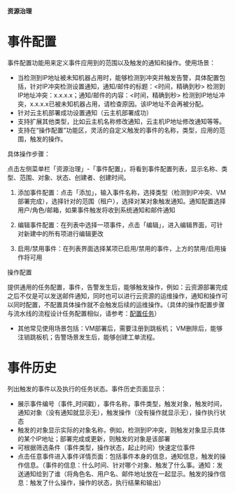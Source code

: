 **资源治理**

# 事件配置

事件配置功能用来定义事件应用到的范围以及触发的通知和操作。使用场景：
+ 当检测到IP地址被未知机器占用时，能够检测到冲突并触发告警，具体配置包括，针对IP冲突检测设置通知，通知/邮件的标题：<时间，精确到秒> 检测到IP地址冲突：x.x.x.x；通知/邮件的内容：<时间，精确到秒> 检测到IP地址冲突，x.x.x.x已被未知机器占用，请检查原因。该IP地址不会再被分配。
+ 针对云主机部署成功设置通知（云主机部署成功）
+ 支持扩展其他类型，比如云主机名称修改通知，云主机IP地址修改通知等等。
+ 支持在“操作配置”功能区，灵活的自定义触发的事件的名称，类型，应用的范围，触发的操作。

具体操作步骤：

点击左侧菜单栏「资源治理」-「事件配置」，将看到事件配置列表，显示名称、类型、范围、对象、状态、创建者、创建时间。

1.  添加事件配置：点击「添加」，输入事件名称，选择类型（检测到IP冲突、VM部署完成），选择针对的范围（租户），选择对某对象触发通知。通知配置选择用户/角色/邮箱，如果事件触发将收到系统通知和邮件通知

2.  编辑事件配置：在列表中选择一项事件，点击「编辑」，进入编辑界面，可针对新建中的所有项进行编辑更改

3.  启用/禁用事件：在列表界面选择某项已启用/禁用的事件，上方的禁用/启用操作将可用


操作配置

提供通用的任务配置，事件，告警发生后，能够触发操作，例如：云资源部署完成之后不仅是可以发送邮件通知，同时也可以进行云资源的运维操作，通知和操作可以同时配置，不配置具体操作就不会触发后续的运维操作。（具体的操作配置步骤与流水线的流程设计任务配置相似，请参考：[配置任务](https://cloudchef.github.io/doc/AdminDoc/11作业管理/#配置任务)）
+ 其他常见使用场景包括：VM部署后，需要注册到跳板机； VM删除后，能够注销跳板机；告警场景发生后，能够创建工单流程。



# 事件历史
列出触发的事件以及执行的任务状态。事件历史页面显示：
+ 展示事件编号（事件_时间戳），事件名称，事件类型，触发对象，触发时间，通知对象（没有通知就显示无），触发操作（没有操作就显示无），操作执行状态
+ 触发的对象显示实际的对象名称，例如，检测到IP冲突，则触发对象显示具体的某个IP地址；部署完成或更新，则触发的对象是该部署
+ 可根据筛选条件（事件类型，操作状态，起止时间）快速定位事件
+ 点击任意事件进入事件详情页面：包括事件本身的信息，通知信息，触发的操作信息。（事件的信息：什么时间、针对哪个对象、触发了什么事。通知：发送通知给到了谁（将角色名、用户名、邮件地址放在一起显示。触发的操作信息：触发了什么操作，操作的状态，执行结果和输出）


